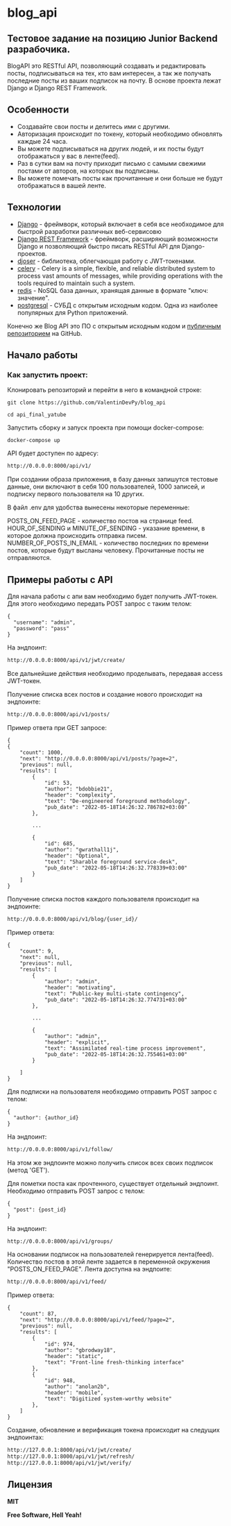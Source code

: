 # blog_api 

## Тестовое задание на позицию Junior Backend разрабочика.

BlogAPI это RESTful API, позволяющий создавать и редактировать посты, подписываться на тех, кто вам интересен,
а так же получать последние посты из ваших подписок на почту.
В основе проекта лежат Django и Django REST Framework.

## Особенности

- Создавайте свои посты и делитесь ими с другими.
- Авторизация происходит по токену, который необходимо обновлять каждые 24 часа.
- Вы можете подписываться на других людей, и их посты будут отображаться у вас в ленте(feed).
- Раз в сутки вам на почту приходит письмо с самыми свежими постами от авторов, на которых вы подписаны.
- Вы можете помечать посты как прочитанные и они больше не будут отображаться в вашей ленте.

## Технологии

- [Django](https://github.com/django/django) - фреймворк, который включает в себя все необходимое для быстрой разработки
  различных веб-сервисовю
- [Django REST Framework](https://www.django-rest-framework.org/) - фреймворк, расширяющий возможности Django и
  позволяющий быстро писать RESTful API для Django-проектов.
- [djoser](https://github.com/sunscrapers/djoser) - библиотека, облегчающая работу с JWT-токенами.
- [celery](https://docs.celeryq.dev/en/stable/index.html#) - Celery is a simple, flexible, and reliable distributed system
to process vast amounts of messages, while providing operations with the tools required to maintain such a system.
- [redis](https://redis.io/) - NoSQL база данных, хранящая данные в формате "ключ: значение".
- [postgresql](https://www.postgresql.org/) - СУБД с открытым исходным кодом. Одна из наиболее популярных для Python приложений.

Конечно же Blog API это ПО с открытым исходным кодом
и [публичным репозиторием](https://github.com/ValentinDevPy/blog_api)
на GitHub.

## Начало работы

### Как запустить проект:

Клонировать репозиторий и перейти в него в командной строке:

```
git clone https://github.com/ValentinDevPy/blog_api
```

```
cd api_final_yatube
```

Запустить сборку и запуск проекта при помощи docker-compose:

```
docker-compose up
```

API будет доступен по адресу:

```sh
http://0.0.0.0:8000/api/v1/
```

При создании образа приложения, в базу данных запишутся тестовые данные, они включают в себя 100 пользователей,
1000 записей, и подписку первого пользователя на 10 других.

В файл .env для удобства вынесены некоторые переменные:

POSTS_ON_FEED_PAGE - количество постов на странице feed.
HOUR_OF_SENDING и MINUTE_OF_SENDING - указание времени, в которое должна происходить отправка писем.
NUMBER_OF_POSTS_IN_EMAIL - количество последних по времени постов, которые будут высланы человеку.
Прочитанные посты не отправляются.


## Примеры работы с API

Для начала работы с апи вам необходимо будет получить JWT-токен.
Для этого необходимо передать POST запрос с таким телом:

```
{
  "username": "admin",
  "password": "pass"
}
```
На эндпоинт:

```sh
http://0.0.0.0:8000/api/v1/jwt/create/
```

Все дальнейшие действия необходимо проделывать, передавая access JWT-токен.



Получение списка всех постов и создание нового происходит на эндпоинте:

```sh
http://0.0.0.0:8000/api/v1/posts/
```

Пример ответа при GET запросе:
```
{
{
    "count": 1000,
    "next": "http://0.0.0.0:8000/api/v1/posts/?page=2",
    "previous": null,
    "results": [
        {   
            "id": 53,
            "author": "bdobbie21",
            "header": "complexity",
            "text": "De-engineered foreground methodology",
            "pub_date": "2022-05-18T14:26:32.786782+03:00"
        },
        
        ...
        
        {
            "id": 685,
            "author": "gwrathall1j",
            "header": "Optional",
            "text": "Sharable foreground service-desk",
            "pub_date": "2022-05-18T14:26:32.778339+03:00"
        }
    ]
}

```

Получение списка постов каждого пользователя происходит на эндпоинте:

```sh
http://0.0.0.0:8000/api/v1/blog/{user_id}/
```

Пример ответа:
```
{
    "count": 9,
    "next": null,
    "previous": null,
    "results": [
        {
            "author": "admin",
            "header": "motivating",
            "text": "Public-key multi-state contingency",
            "pub_date": "2022-05-18T14:26:32.774731+03:00"
        },
        
        ...
        
        {
            "author": "admin",
            "header": "explicit",
            "text": "Assimilated real-time process improvement",
            "pub_date": "2022-05-18T14:26:32.755461+03:00"
        }
        
    ]
}
```

Для подписки на пользователя необходимо отправить POST запрос с телом:
```
{
  "author": {author_id}
}
```

На эндпоинт:

```sh
http://0.0.0.0:8000/api/v1/follow/
```
На этом же эндпоинте можно получить список всех своих подписок (метод 'GET').



Для пометки поста как прочтенного, существует отдельный эндпоинт. Необходимо отправить POST
запрос с телом:

```
{
  "post": {post_id}
}
```
На эндпоинт:

```sh
http://0.0.0.0:8000/api/v1/groups/
```



На основании подписок на пользователей генерируется лента(feed). Количество постов в этой ленте задается в
переменной окружения "POSTS_ON_FEED_PAGE". Лента доступна на эндпоите:
```sh
http://0.0.0.0:8000/api/v1/feed/
```

Пример ответа:
```
{
    "count": 87,
    "next": "http://0.0.0.0:8000/api/v1/feed/?page=2",
    "previous": null,
    "results": [
        {
            "id": 974,
            "author": "gbrodway18",
            "header": "static",
            "text": "Front-line fresh-thinking interface"
        },
        {
            "id": 948,
            "author": "anolan2b",
            "header": "mobile",
            "text": "Digitized system-worthy website"
        },
    ]
}
```

Создание, обновление и верификация токена происходит на следущих эндпоинтах:

```sh
http://127.0.0.1:8000/api/v1/jwt/create/
http://127.0.0.1:8000/api/v1/jwt/refresh/
http://127.0.0.1:8000/api/v1/jwt/verify/
```

## Лицензия

**MIT**

**Free Software, Hell Yeah!**